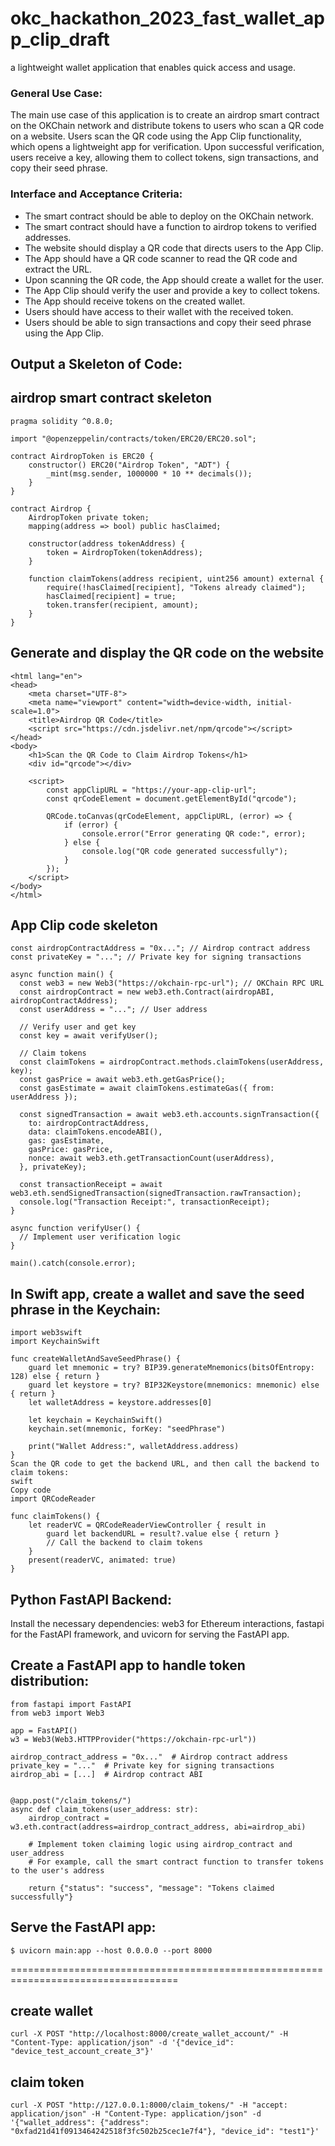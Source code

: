 # okc_hackathon_2023_fast_wallet_app_clip_draft
a lightweight wallet application that enables quick access and usage.

### General Use Case:
The main use case of this application is to create an airdrop smart contract on the OKChain network and distribute tokens to users who scan a QR code on a website. Users scan the QR code using the App Clip functionality, which opens a lightweight app for verification. Upon successful verification, users receive a key, allowing them to collect tokens, sign transactions, and copy their seed phrase.

### Interface and Acceptance Criteria:

- The smart contract should be able to deploy on the OKChain network. 
- The smart contract should have a function to airdrop tokens to verified addresses.
- The website should display a QR code that directs users to the App Clip.
- The App should have a QR code scanner to read the QR code and extract the URL.
- Upon scanning the QR code, the App should create a wallet for the user.
- The App Clip should verify the user and provide a key to collect tokens.
- The App should receive tokens on the created wallet.
- Users should have access to their wallet with the received token.
- Users should be able to sign transactions and copy their seed phrase using the App Clip.

## Output a Skeleton of Code:

## airdrop smart contract skeleton

```// SPDX-License-Identifier: MIT
pragma solidity ^0.8.0;

import "@openzeppelin/contracts/token/ERC20/ERC20.sol";

contract AirdropToken is ERC20 {
    constructor() ERC20("Airdrop Token", "ADT") {
        _mint(msg.sender, 1000000 * 10 ** decimals());
    }
}

contract Airdrop {
    AirdropToken private token;
    mapping(address => bool) public hasClaimed;

    constructor(address tokenAddress) {
        token = AirdropToken(tokenAddress);
    }

    function claimTokens(address recipient, uint256 amount) external {
        require(!hasClaimed[recipient], "Tokens already claimed");
        hasClaimed[recipient] = true;
        token.transfer(recipient, amount);
    }
}
```

## Generate and display the QR code on the website

```<!DOCTYPE html>
<html lang="en">
<head>
    <meta charset="UTF-8">
    <meta name="viewport" content="width=device-width, initial-scale=1.0">
    <title>Airdrop QR Code</title>
    <script src="https://cdn.jsdelivr.net/npm/qrcode"></script>
</head>
<body>
    <h1>Scan the QR Code to Claim Airdrop Tokens</h1>
    <div id="qrcode"></div>
    
    <script>
        const appClipURL = "https://your-app-clip-url";
        const qrCodeElement = document.getElementById("qrcode");

        QRCode.toCanvas(qrCodeElement, appClipURL, (error) => {
            if (error) {
                console.error("Error generating QR code:", error);
            } else {
                console.log("QR code generated successfully");
            }
        });
    </script>
</body>
</html>
```

## App Clip code skeleton
```
const airdropContractAddress = "0x..."; // Airdrop contract address
const privateKey = "..."; // Private key for signing transactions

async function main() {
  const web3 = new Web3("https://okchain-rpc-url"); // OKChain RPC URL
  const airdropContract = new web3.eth.Contract(airdropABI, airdropContractAddress);
  const userAddress = "..."; // User address

  // Verify user and get key
  const key = await verifyUser();

  // Claim tokens
  const claimTokens = airdropContract.methods.claimTokens(userAddress, key);
  const gasPrice = await web3.eth.getGasPrice();
  const gasEstimate = await claimTokens.estimateGas({ from: userAddress });

  const signedTransaction = await web3.eth.accounts.signTransaction({
    to: airdropContractAddress,
    data: claimTokens.encodeABI(),
    gas: gasEstimate,
    gasPrice: gasPrice,
    nonce: await web3.eth.getTransactionCount(userAddress),
  }, privateKey);

  const transactionReceipt = await web3.eth.sendSignedTransaction(signedTransaction.rawTransaction);
  console.log("Transaction Receipt:", transactionReceipt);
}

async function verifyUser() {
  // Implement user verification logic
}

main().catch(console.error);
```

## In Swift app, create a wallet and save the seed phrase in the Keychain:

```
import web3swift
import KeychainSwift

func createWalletAndSaveSeedPhrase() {
    guard let mnemonic = try? BIP39.generateMnemonics(bitsOfEntropy: 128) else { return }
    guard let keystore = try? BIP32Keystore(mnemonics: mnemonic) else { return }
    let walletAddress = keystore.addresses[0]

    let keychain = KeychainSwift()
    keychain.set(mnemonic, forKey: "seedPhrase")

    print("Wallet Address:", walletAddress.address)
}
Scan the QR code to get the backend URL, and then call the backend to claim tokens:
swift
Copy code
import QRCodeReader

func claimTokens() {
    let readerVC = QRCodeReaderViewController { result in
        guard let backendURL = result?.value else { return }
        // Call the backend to claim tokens
    }
    present(readerVC, animated: true)
}

```

## Python FastAPI Backend:

Install the necessary dependencies: web3 for Ethereum interactions, fastapi for the FastAPI framework, and uvicorn for serving the FastAPI app.

## Create a FastAPI app to handle token distribution:
```
from fastapi import FastAPI
from web3 import Web3

app = FastAPI()
w3 = Web3(Web3.HTTPProvider("https://okchain-rpc-url"))

airdrop_contract_address = "0x..."  # Airdrop contract address
private_key = "..."  # Private key for signing transactions
airdrop_abi = [...]  # Airdrop contract ABI


@app.post("/claim_tokens/")
async def claim_tokens(user_address: str):
    airdrop_contract = w3.eth.contract(address=airdrop_contract_address, abi=airdrop_abi)

    # Implement token claiming logic using airdrop_contract and user_address
    # For example, call the smart contract function to transfer tokens to the user's address

    return {"status": "success", "message": "Tokens claimed successfully"}
 ```
## Serve the FastAPI app:
 
```
$ uvicorn main:app --host 0.0.0.0 --port 8000

```

===================================================================================


## create wallet
```
curl -X POST "http://localhost:8000/create_wallet_account/" -H "Content-Type: application/json" -d '{"device_id": "device_test_account_create_3"}'
```

## claim token
```
curl -X POST "http://127.0.0.1:8000/claim_tokens/" -H "accept: application/json" -H "Content-Type: application/json" -d '{"wallet_address": {"address": "0xfad21d41f0913464242518f3fc502b25cec1e7f4"}, "device_id": "test1"}'
```
